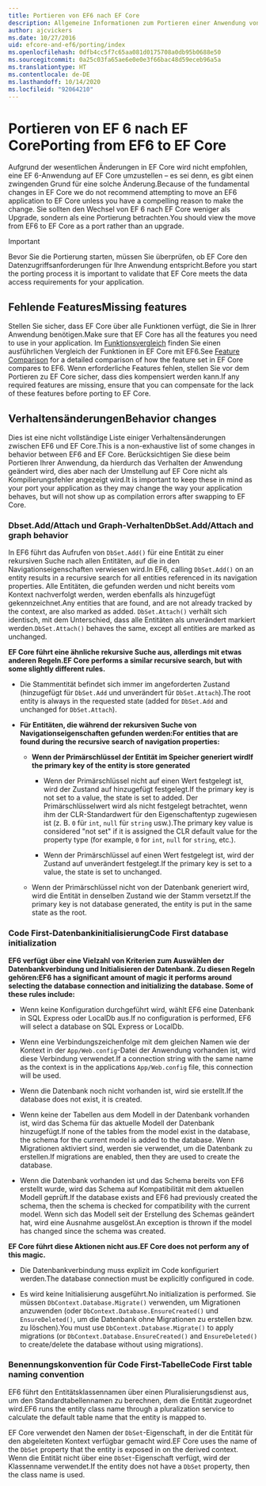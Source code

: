 ```yaml
---
title: Portieren von EF6 nach EF Core
description: Allgemeine Informationen zum Portieren einer Anwendung von Entity Framework 6 zu Entity Framework Core
author: ajcvickers
ms.date: 10/27/2016
uid: efcore-and-ef6/porting/index
ms.openlocfilehash: 0dfb4cc5f7c65aa081d0175708a0db95b0688e50
ms.sourcegitcommit: 0a25c03fa65ae6e0e0e3f66bac48d59eceb96a5a
ms.translationtype: HT
ms.contentlocale: de-DE
ms.lasthandoff: 10/14/2020
ms.locfileid: "92064210"
---
```

# <a name="porting-from-ef6-to-ef-core"></a><span data-ttu-id="93c20-103">Portieren von EF 6 nach EF Core</span><span class="sxs-lookup"><span data-stu-id="93c20-103">Porting from EF6 to EF Core</span></span>

<span data-ttu-id="93c20-104">Aufgrund der wesentlichen Änderungen in EF Core wird nicht empfohlen, eine EF 6-Anwendung auf EF Core umzustellen – es sei denn, es gibt einen zwingenden Grund für eine solche Änderung.</span><span class="sxs-lookup"><span data-stu-id="93c20-104">Because of the fundamental changes in EF Core we do not recommend attempting to move an EF6 application to EF Core unless you have a compelling reason to make the change.</span></span>
<span data-ttu-id="93c20-105">Sie sollten den Wechsel von EF 6 nach EF Core weniger als Upgrade, sondern als eine Portierung betrachten.</span><span class="sxs-lookup"><span data-stu-id="93c20-105">You should view the move from EF6 to EF Core as a port rather than an upgrade.</span></span>

> [!IMPORTANT]
> <span data-ttu-id="93c20-106">Bevor Sie die Portierung starten, müssen Sie überprüfen, ob EF Core den Datenzugriffsanforderungen für Ihre Anwendung entspricht.</span><span class="sxs-lookup"><span data-stu-id="93c20-106">Before you start the porting process it is important to validate that EF Core meets the data access requirements for your application.</span></span>

## <a name="missing-features"></a><span data-ttu-id="93c20-107">Fehlende Features</span><span class="sxs-lookup"><span data-stu-id="93c20-107">Missing features</span></span>

<span data-ttu-id="93c20-108">Stellen Sie sicher, dass EF Core über alle Funktionen verfügt, die Sie in Ihrer Anwendung benötigen.</span><span class="sxs-lookup"><span data-stu-id="93c20-108">Make sure that EF Core has all the features you need to use in your application.</span></span> <span data-ttu-id="93c20-109">Im [Funktionsvergleich](xref:efcore-and-ef6/index) finden Sie einen ausführlichen Vergleich der Funktionen in EF Core mit EF6.</span><span class="sxs-lookup"><span data-stu-id="93c20-109">See [Feature Comparison](xref:efcore-and-ef6/index) for a detailed comparison of how the feature set in EF Core compares to EF6.</span></span> <span data-ttu-id="93c20-110">Wenn erforderliche Features fehlen, stellen Sie vor dem Portieren zu EF Core sicher, dass dies kompensiert werden kann.</span><span class="sxs-lookup"><span data-stu-id="93c20-110">If any required features are missing, ensure that you can compensate for the lack of these features before porting to EF Core.</span></span>

## <a name="behavior-changes"></a><span data-ttu-id="93c20-111">Verhaltensänderungen</span><span class="sxs-lookup"><span data-stu-id="93c20-111">Behavior changes</span></span>

<span data-ttu-id="93c20-112">Dies ist eine nicht vollständige Liste einiger Verhaltensänderungen zwischen EF6 und EF Core.</span><span class="sxs-lookup"><span data-stu-id="93c20-112">This is a non-exhaustive list of some changes in behavior between EF6 and EF Core.</span></span> <span data-ttu-id="93c20-113">Berücksichtigen Sie diese beim Portieren Ihrer Anwendung, da hierdurch das Verhalten der Anwendung geändert wird, dies aber nach der Umstellung auf EF Core nicht als Kompilierungsfehler angezeigt wird.</span><span class="sxs-lookup"><span data-stu-id="93c20-113">It is important to keep these in mind as your port your application as they may change the way your application behaves, but will not show up as compilation errors after swapping to EF Core.</span></span>

### <a name="dbsetaddattach-and-graph-behavior"></a><span data-ttu-id="93c20-114">Dbset.Add/Attach und Graph-Verhalten</span><span class="sxs-lookup"><span data-stu-id="93c20-114">DbSet.Add/Attach and graph behavior</span></span>

<span data-ttu-id="93c20-115">In EF6 führt das Aufrufen von `DbSet.Add()` für eine Entität zu einer rekursiven Suche nach allen Entitäten, auf die in den Navigationseigenschaften verwiesen wird.</span><span class="sxs-lookup"><span data-stu-id="93c20-115">In EF6, calling `DbSet.Add()` on an entity results in a recursive search for all entities referenced in its navigation properties.</span></span> <span data-ttu-id="93c20-116">Alle Entitäten, die gefunden werden und nicht bereits vom Kontext nachverfolgt werden, werden ebenfalls als hinzugefügt gekennzeichnet.</span><span class="sxs-lookup"><span data-stu-id="93c20-116">Any entities that are found, and are not already tracked by the context, are also marked as added.</span></span> <span data-ttu-id="93c20-117">`DbSet.Attach()` verhält sich identisch, mit dem Unterschied, dass alle Entitäten als unverändert markiert werden.</span><span class="sxs-lookup"><span data-stu-id="93c20-117">`DbSet.Attach()` behaves the same, except all entities are marked as unchanged.</span></span>

<span data-ttu-id="93c20-118">**EF Core führt eine ähnliche rekursive Suche aus, allerdings mit etwas anderen Regeln.**</span><span class="sxs-lookup"><span data-stu-id="93c20-118">**EF Core performs a similar recursive search, but with some slightly different rules.**</span></span>

*  <span data-ttu-id="93c20-119">Die Stammentität befindet sich immer im angeforderten Zustand (hinzugefügt für `DbSet.Add` und unverändert für `DbSet.Attach`).</span><span class="sxs-lookup"><span data-stu-id="93c20-119">The root entity is always in the requested state (added for `DbSet.Add` and unchanged for `DbSet.Attach`).</span></span>

*  <span data-ttu-id="93c20-120">**Für Entitäten, die während der rekursiven Suche von Navigationseigenschaften gefunden werden:**</span><span class="sxs-lookup"><span data-stu-id="93c20-120">**For entities that are found during the recursive search of navigation properties:**</span></span>

    *  <span data-ttu-id="93c20-121">**Wenn der Primärschlüssel der Entität im Speicher generiert wird**</span><span class="sxs-lookup"><span data-stu-id="93c20-121">**If the primary key of the entity is store generated**</span></span>

        * <span data-ttu-id="93c20-122">Wenn der Primärschlüssel nicht auf einen Wert festgelegt ist, wird der Zustand auf hinzugefügt festgelegt.</span><span class="sxs-lookup"><span data-stu-id="93c20-122">If the primary key is not set to a value, the state is set to added.</span></span> <span data-ttu-id="93c20-123">Der Primärschlüsselwert wird als nicht festgelegt betrachtet, wenn ihm der CLR-Standardwert für den Eigenschaftentyp zugewiesen ist (z. B. `0` für `int`, `null` für `string` usw.).</span><span class="sxs-lookup"><span data-stu-id="93c20-123">The primary key value is considered "not set" if it is assigned the CLR default value for the property type (for example, `0` for `int`, `null` for `string`, etc.).</span></span>

        * <span data-ttu-id="93c20-124">Wenn der Primärschlüssel auf einen Wert festgelegt ist, wird der Zustand auf unverändert festgelegt.</span><span class="sxs-lookup"><span data-stu-id="93c20-124">If the primary key is set to a value, the state is set to unchanged.</span></span>

    *  <span data-ttu-id="93c20-125">Wenn der Primärschlüssel nicht von der Datenbank generiert wird, wird die Entität in denselben Zustand wie der Stamm versetzt.</span><span class="sxs-lookup"><span data-stu-id="93c20-125">If the primary key is not database generated, the entity is put in the same state as the root.</span></span>

### <a name="code-first-database-initialization"></a><span data-ttu-id="93c20-126">Code First-Datenbankinitialisierung</span><span class="sxs-lookup"><span data-stu-id="93c20-126">Code First database initialization</span></span>

<span data-ttu-id="93c20-127">**EF6 verfügt über eine Vielzahl von Kriterien zum Auswählen der Datenbankverbindung und Initialisieren der Datenbank. Zu diesen Regeln gehören:**</span><span class="sxs-lookup"><span data-stu-id="93c20-127">**EF6 has a significant amount of magic it performs around selecting the database connection and initializing the database. Some of these rules include:**</span></span>

* <span data-ttu-id="93c20-128">Wenn keine Konfiguration durchgeführt wird, wählt EF6 eine Datenbank in SQL Express oder LocalDb aus.</span><span class="sxs-lookup"><span data-stu-id="93c20-128">If no configuration is performed, EF6 will select a database on SQL Express or LocalDb.</span></span>

* <span data-ttu-id="93c20-129">Wenn eine Verbindungszeichenfolge mit dem gleichen Namen wie der Kontext in der `App/Web.config`-Datei der Anwendung vorhanden ist, wird diese Verbindung verwendet.</span><span class="sxs-lookup"><span data-stu-id="93c20-129">If a connection string with the same name as the context is in the applications `App/Web.config` file, this connection will be used.</span></span>

* <span data-ttu-id="93c20-130">Wenn die Datenbank noch nicht vorhanden ist, wird sie erstellt.</span><span class="sxs-lookup"><span data-stu-id="93c20-130">If the database does not exist, it is created.</span></span>

* <span data-ttu-id="93c20-131">Wenn keine der Tabellen aus dem Modell in der Datenbank vorhanden ist, wird das Schema für das aktuelle Modell der Datenbank hinzugefügt.</span><span class="sxs-lookup"><span data-stu-id="93c20-131">If none of the tables from the model exist in the database, the schema for the current model is added to the database.</span></span> <span data-ttu-id="93c20-132">Wenn Migrationen aktiviert sind, werden sie verwendet, um die Datenbank zu erstellen.</span><span class="sxs-lookup"><span data-stu-id="93c20-132">If migrations are enabled, then they are used to create the database.</span></span>

* <span data-ttu-id="93c20-133">Wenn die Datenbank vorhanden ist und das Schema bereits von EF6 erstellt wurde, wird das Schema auf Kompatibilität mit dem aktuellen Modell geprüft.</span><span class="sxs-lookup"><span data-stu-id="93c20-133">If the database exists and EF6 had previously created the schema, then the schema is checked for compatibility with the current model.</span></span> <span data-ttu-id="93c20-134">Wenn sich das Modell seit der Erstellung des Schemas geändert hat, wird eine Ausnahme ausgelöst.</span><span class="sxs-lookup"><span data-stu-id="93c20-134">An exception is thrown if the model has changed since the schema was created.</span></span>

<span data-ttu-id="93c20-135">**EF Core führt diese Aktionen nicht aus.**</span><span class="sxs-lookup"><span data-stu-id="93c20-135">**EF Core does not perform any of this magic.**</span></span>

* <span data-ttu-id="93c20-136">Die Datenbankverbindung muss explizit im Code konfiguriert werden.</span><span class="sxs-lookup"><span data-stu-id="93c20-136">The database connection must be explicitly configured in code.</span></span>

* <span data-ttu-id="93c20-137">Es wird keine Initialisierung ausgeführt.</span><span class="sxs-lookup"><span data-stu-id="93c20-137">No initialization is performed.</span></span> <span data-ttu-id="93c20-138">Sie müssen `DbContext.Database.Migrate()` verwenden, um Migrationen anzuwenden (oder `DbContext.Database.EnsureCreated()` und `EnsureDeleted()`, um die Datenbank ohne Migrationen zu erstellen bzw. zu löschen).</span><span class="sxs-lookup"><span data-stu-id="93c20-138">You must use `DbContext.Database.Migrate()` to apply migrations (or `DbContext.Database.EnsureCreated()` and `EnsureDeleted()` to create/delete the database without using migrations).</span></span>

### <a name="code-first-table-naming-convention"></a><span data-ttu-id="93c20-139">Benennungskonvention für Code First-Tabelle</span><span class="sxs-lookup"><span data-stu-id="93c20-139">Code First table naming convention</span></span>

<span data-ttu-id="93c20-140">EF6 führt den Entitätsklassennamen über einen Pluralisierungsdienst aus, um den Standardtabellennamen zu berechnen, dem die Entität zugeordnet wird.</span><span class="sxs-lookup"><span data-stu-id="93c20-140">EF6 runs the entity class name through a pluralization service to calculate the default table name that the entity is mapped to.</span></span>

<span data-ttu-id="93c20-141">EF Core verwendet den Namen der `DbSet`-Eigenschaft, in der die Entität für den abgeleiteten Kontext verfügbar gemacht wird.</span><span class="sxs-lookup"><span data-stu-id="93c20-141">EF Core uses the name of the `DbSet` property that the entity is exposed in on the derived context.</span></span> <span data-ttu-id="93c20-142">Wenn die Entität nicht über eine `DbSet`-Eigenschaft verfügt, wird der Klassenname verwendet.</span><span class="sxs-lookup"><span data-stu-id="93c20-142">If the entity does not have a `DbSet` property, then the class name is used.</span></span>
